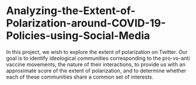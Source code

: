 # Analyzing-the-Extent-of-Polarization-around-COVID-19-Policies-using-Social-Media
In this project, we wish to explore the extent of polarization on Twitter. Our goal is to identify ideological communities corresponding to the pro-vs-anti vaccine movements, the nature of their interactions, to provide us with an approximate score of the extent of polarization, and to determine whether each of these communities share a common set of interests.

